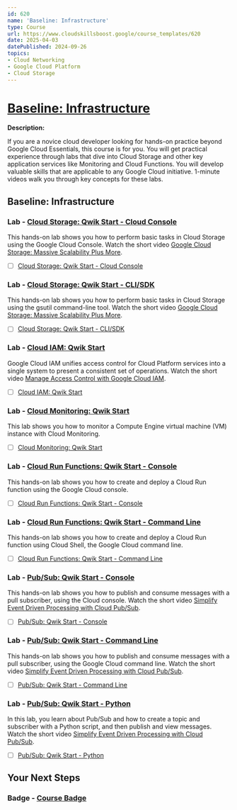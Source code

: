 ```yaml
---
id: 620
name: 'Baseline: Infrastructure'
type: Course
url: https://www.cloudskillsboost.google/course_templates/620
date: 2025-04-03
datePublished: 2024-09-26
topics:
- Cloud Networking
- Google Cloud Platform
- Cloud Storage
---
```


# [Baseline: Infrastructure](https://www.cloudskillsboost.google/course_templates/620)

**Description:**

If you are a novice cloud developer looking for hands-on practice beyond Google Cloud Essentials, this course is for you. You will get practical experience through labs that dive into Cloud Storage and other key application services like Monitoring and Cloud Functions. You will develop valuable skills that are applicable to any Google Cloud initiative. 1-minute videos walk you through key concepts for these labs.

## Baseline: Infrastructure

### Lab - [Cloud Storage: Qwik Start - Cloud Console](https://www.cloudskillsboost.google/course_templates/620/labs/509946)

This hands-on lab shows you how to perform basic tasks in Cloud Storage using the Google Cloud Console. Watch the short video <A HREF="https://youtu.be/081hh6EzlTk">Google Cloud Storage: Massive Scalability Plus More</A>.

- [ ] [Cloud Storage: Qwik Start - Cloud Console](../labs/Cloud-Storage-Qwik-Start-Cloud-Console.md)

### Lab - [Cloud Storage: Qwik Start - CLI/SDK ](https://www.cloudskillsboost.google/course_templates/620/labs/509947)

This hands-on lab shows you how to perform basic tasks in Cloud Storage using the gsutil command-line tool. Watch the short video <A HREF="https://youtu.be/081hh6EzlTk">Google Cloud Storage: Massive Scalability Plus More</A>. 

- [ ] [Cloud Storage: Qwik Start - CLI/SDK ](../labs/Cloud-Storage-Qwik-Start-CLI-SDK-.md)

### Lab - [Cloud IAM: Qwik Start](https://www.cloudskillsboost.google/course_templates/620/labs/509948)

Google Cloud IAM unifies access  control for Cloud Platform services into a single system to present a consistent set of operations. Watch the short video <A HREF="https://youtu.be/PqMGmRhKsnM">Manage Access Control with Google Cloud IAM</A>.

- [ ] [Cloud IAM: Qwik Start](../labs/Cloud-IAM-Qwik-Start.md)

### Lab - [Cloud Monitoring: Qwik Start](https://www.cloudskillsboost.google/course_templates/620/labs/509949)

This lab shows you how to monitor a Compute Engine virtual machine (VM) instance with Cloud Monitoring.

- [ ] [Cloud Monitoring: Qwik Start](../labs/Cloud-Monitoring-Qwik-Start.md)

### Lab - [Cloud Run Functions: Qwik Start - Console](https://www.cloudskillsboost.google/course_templates/620/labs/509950)

This hands-on lab shows you how to create and deploy a Cloud Run function using the Google Cloud console.

- [ ] [Cloud Run Functions: Qwik Start - Console](../labs/Cloud-Run-Functions-Qwik-Start-Console.md)

### Lab - [Cloud Run Functions: Qwik Start - Command Line](https://www.cloudskillsboost.google/course_templates/620/labs/509951)

This hands-on lab shows you how to create and deploy a Cloud Run function using Cloud Shell, the Google Cloud command line.

- [ ] [Cloud Run Functions: Qwik Start - Command Line](../labs/Cloud-Run-Functions-Qwik-Start-Command-Line.md)

### Lab - [Pub/Sub: Qwik Start - Console](https://www.cloudskillsboost.google/course_templates/620/labs/509952)

This hands-on lab shows you how to publish and consume messages with a pull subscriber, using the Cloud console. Watch the short video <A HREF="https://youtu.be/oKU2wbTXMTY">Simplify Event Driven Processing with Cloud Pub/Sub</A>.

- [ ] [Pub/Sub: Qwik Start - Console](../labs/Pub-Sub-Qwik-Start-Console.md)

### Lab - [Pub/Sub: Qwik Start - Command Line](https://www.cloudskillsboost.google/course_templates/620/labs/509953)

This hands-on lab shows you how to publish and consume messages with a pull subscriber, using the Google Cloud command line. Watch the short video <A HREF="https://youtu.be/oKU2wbTXMTY">Simplify Event Driven Processing with Cloud Pub/Sub</A>.

- [ ] [Pub/Sub: Qwik Start - Command Line](../labs/Pub-Sub-Qwik-Start-Command-Line.md)

### Lab - [Pub/Sub: Qwik Start - Python](https://www.cloudskillsboost.google/course_templates/620/labs/509954)

In this lab, you learn about Pub/Sub and how to create a topic and subscriber with a Python script, and then publish and view messages. Watch the short video <A HREF="https://youtu.be/oKU2wbTXMTY">Simplify Event Driven Processing with Cloud Pub/Sub</A>.

- [ ] [Pub/Sub: Qwik Start - Python](../labs/Pub-Sub-Qwik-Start-Python.md)

## Your Next Steps

### Badge - [Course Badge](https://www.cloudskillsboost.googleNone)
